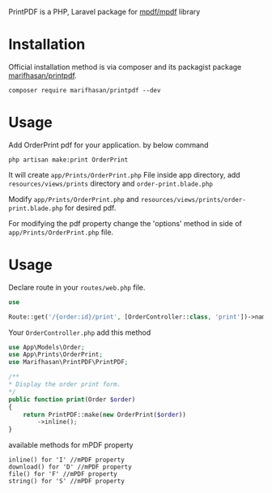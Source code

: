 PrintPDF is a PHP, Laravel package for [mpdf/mpdf](https://packagist.org/packages/mpdf/mpdf) library

Installation
============

Official installation method is via composer and its packagist package [marifhasan/printpdf](https://packagist.org/packages/marifhasan/printpdf).

```
composer require marifhasan/printpdf --dev
```

Usage
=====

Add OrderPrint pdf for your application. by below command

```
php artisan make:print OrderPrint
```

It will create `app/Prints/OrderPrint.php` File inside app directory, add `resources/views/prints` directory and `order-print.blade.php`

Modify `app/Prints/OrderPrint.php` and `resources/views/prints/order-print.blade.php` for desired pdf.

For modifying the pdf property change the 'options' method in side of `app/Prints/OrderPrint.php` file.

Usage
=====
Declare route in your `routes/web.php` file.

```php
use 

Route::get('/{order:id}/print', [OrderController::class, 'print'])->name('print'); // order.print
```

Your `OrderController.php` add this method
```php
use App\Models\Order;
use App\Prints\OrderPrint;
use Marifhasan\PrintPDF\PrintPDF;

/**
* Display the order print form.
*/
public function print(Order $order)
{
	return PrintPDF::make(new OrderPrint($order))
		->inline();
}
```

available methods for mPDF property

```
inline() for 'I' //mPDF property
download() for 'D' //mPDF property
file() for 'F' //mPDF property
string() for 'S' //mPDF property
```
